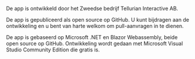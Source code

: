 ﻿De app is ontwikkeld door het Zweedse bedrijf Tellurian Interactive AB.

De app is gepubliceerd als open source op GitHub. U kunt bijdragen aan de ontwikkeling en u bent van harte welkom om pull-aanvragen in te dienen.

De app is gebaseerd op Microsoft .NET en Blazor Webassembly, beide open source op GitHub. 
Ontwikkeling wordt gedaan met Microsoft Visual Studio Community Edition die gratis is.